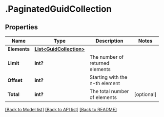 # .PaginatedGuidCollection
## Properties

Name | Type | Description | Notes
------------ | ------------- | ------------- | -------------
**Elements** | [**List&lt;GuidCollection&gt;**](GuidCollection.md) |  | 
**Limit** | **int?** | The number of returned elements | 
**Offset** | **int?** | Starting with the n-th element | 
**Total** | **int?** | The total number of elements | [optional] 

[[Back to Model list]](../README.md#documentation-for-models) [[Back to API list]](../README.md#documentation-for-api-endpoints) [[Back to README]](../README.md)

